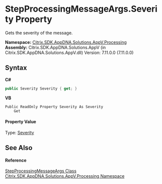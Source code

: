 # StepProcessingMessageArgs.Severity Property 
 

Gets the severity of the message.

**Namespace:**&nbsp;<a href="e89d7bb5-69e7-7aff-5732-d06b09ac746d">Citrix.SDK.AppDNA.Solutions.AppV.Processing</a><br />**Assembly:**&nbsp;Citrix.SDK.AppDNA.Solutions.AppV (in Citrix.SDK.AppDNA.Solutions.AppV.dll) Version: 7.11.0.0 (7.11.0.0)

## Syntax

**C#**
```csharp
public Severity Severity { get; }
```

**VB**
```vbnet
Public ReadOnly Property Severity As Severity
	Get
```


#### Property Value
Type: <a href="0f7c6c65-25ad-f0be-0d13-fe201923d9d9">Severity</a>

## See Also


#### Reference
<a href="7eeb7ffb-0961-b85c-4b7e-f5f1fb665a46">StepProcessingMessageArgs Class</a><br /><a href="e89d7bb5-69e7-7aff-5732-d06b09ac746d">Citrix.SDK.AppDNA.Solutions.AppV.Processing Namespace</a><br />